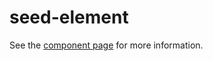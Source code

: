 seed-element
================

See the [component page](http://addyosmani.github.io/active-route) for more information.
